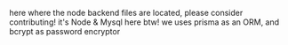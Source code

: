 here where the node backend files are located, please consider contributing! it's Node & Mysql here btw! we uses prisma as an ORM, and bcrypt as password encryptor
